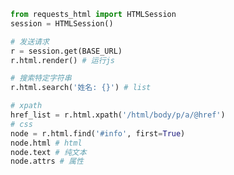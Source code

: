 

<!-- 
title: 31-Requests-HTML
sort: 
--> 

```python
from requests_html import HTMLSession
session = HTMLSession()

# 发送请求
r = session.get(BASE_URL)
r.html.render() # 运行js

# 搜索特定字符串
r.html.search('姓名: {}') # list

# xpath
href_list = r.html.xpath('/html/body/p/a/@href')
# css
node = r.html.find('#info', first=True)
node.html # html
node.text # 纯文本
node.attrs # 属性

```

